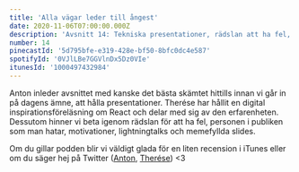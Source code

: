 ```yaml
---
title: 'Alla vägar leder till ångest'
date: 2020-11-06T07:00:00.000Z
description: 'Avsnitt 14: Tekniska presentationer, rädslan att ha fel, personen i publiken som man hatar och mycket mer.'
number: 14
pinecastId: '5d795bfe-e319-428e-bf50-8bfc0dc4e587'
spotifyId: '0VJlLBe7GGVlnDx5Dz0VIe'
itunesId: '1000497432984'
---
```


Anton inleder avsnittet med kanske det bästa skämtet hittills innan vi går in på dagens ämne, att hålla presentationer. Therése har hållit en digital inspirationsföreläsning om React och delar med sig av den erfarenheten. Dessutom hinner vi beta igenom rädslan för att ha fel, personen i publiken som man hatar, motivationer, lightningtalks och memefyllda slides.

Om du gillar podden blir vi väldigt glada för en liten recension i iTunes eller om du säger hej på Twitter ([Anton](https://twitter.com/Awnton), [Therése](https://twitter.com/tkomstadius)) <3
